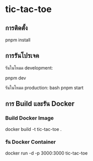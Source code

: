 # tic-tac-toe

## การติดตั้ง

pnpm install

## การรันโปรเจค

รันในโหมด development:

pnpm dev

รันในโหมด production:
bash
pnpm start

## การ Build และรัน Docker

### Build Docker Image

docker build -t tic-tac-toe .

### รัน Docker Container

docker run -d -p 3000:3000 tic-tac-toe

